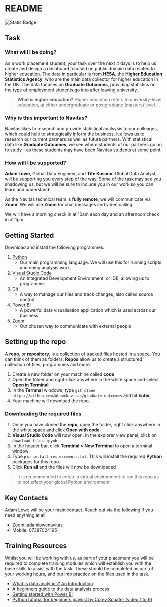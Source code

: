 # README

![Static Badge](https://img.shields.io/badge/PRs-welcome-brightgreen)

## Task

### What will I be doing?

As a work placement student, your task over the next 4 days is to help us create and design a dashboard focused on public domain data related to higher education. The data in particular is from **HESA**, the **Higher Education Statistics Agency**, who are the main data collector for higher education in the UK. The data focuses on **Graduate Outcomes**, providing statistics on the type of employment students go into after leaving university.

> **What is higher education?** Higher education refers to university-level education, at either undergraduate or postgraduate (masters) level.

### Why is this important to Navitas?

Navitas likes to research and provide statistical analsysis to our colleages, which could help to strategically inform the business. It allows us to research our current partners as well as future partners. With statistical data like **Graduate Outcomes**, we see where students of our partners go on to study - as these students may have been Navitas students at some point.

### How will I be supported? 

**Adam Lowe**, Global Data Engineer, and **Tife Kusimo**, Global Data Analyst, will be supporting you every step of the way. Some of the task may see you shadowing us, but we will be sure to include you in our work so you can learn and understand.

As the Navitas technical team is **fully remote**, we will communicate via **Zoom**. We will use **Zoom** for chat messages and video calling.

We will have a morning check in at 10am each day and an afternoon check in at 1pm.

## Getting Started

Download and install the following programmes:

1. [Python](https://www.python.org/downloads/)
   - Our main programming language. We will use this for running scripts and doing analysis work.
2. [Visual Studio Code](https://code.visualstudio.com/download)
   - An Integrated Development Environment, or IDE, allowing us to programme.
3. [Git](https://git-scm.com/downloads)
   - A way to manage our files and track changes, also called source control.
3. [Power BI](https://www.microsoft.com/en-us/download/details.aspx?id=58494)
   - A powerful data visualisation application which is used across our business.
4. [Zoom](https://zoom.us/download)
   - Our chosen way to communicate with external people

## Setting up the repo

A **repo**, or **repository**, is a collection of tracked files hosted in a space. You can think of them as folders. **Repos** allow us to create a structured collection of files, programmes and more.

1. Create a new folder on your machine called **code**
2. Open the folder and right-click anywhere in the white space and select **Open in Terminal**
3. In the **Termnal** windows, type `git clone https://github.com/ALoweNavitas/graduate-outcomes` and hit **Enter**
4. Your machine will download the repo.

### Downloading the required files

1. Once you have cloned the **repo**, open the folder, right click anywhere in the white space and click **Open with code**
2. **Visual Studio Code** will now open. In the explorer view panel, click on `download-files.ipynb`
3. In the header bar, click **Terminal > New Terminal** to open a terminal window
4. Type `pip install requirements.txt`. This will install the required **Python** packages for this repo.
3. Click **Run all** and the files will now be downloaded

> It is recommended to create a virtual environment to run this repo as to not effect your global Python environment

## Key Contacts

Adam Lowe will be your main contact. Reach out via the following if you need anything at all:

- Zoom: [adamlowenavitas](zoom.us.my/adamlowenavitas)
- Mobile: 07387024195

## Training Resources

Whilst you will be working with us, as part of your placement you will be required to complete training modules which will establish you with the base skills to assist with the task. These should be completed as part of your working hours, and put into practice on the files used in the task.

- [What is data analytics? An Introduction](https://www.youtube.com/watch?v=yZvFH7B6gKI&list=PL4GEkVtNYGlLYrpgpLLy8KlyX0xf31YKE)
- [A beginners guide to the data analysis process](https://www.youtube.com/watch?v=lgCNTuLBMK4&list=PL4GEkVtNYGlLYrpgpLLy8KlyX0xf31YKE&index=2&pp=iAQB)
- [Getting started with Power BI](https://learn.microsoft.com/en-gb/training/paths/create-use-analytics-reports-power-bi/?culture=en-us&country=us)
- [Python tutorial for beginners playlist by Corey Schafer (video 1 to 9)](https://www.youtube.com/watch?v=YYXdXT2l-Gg&list=PLqyUgadpThTLltIPF0tiL6OVxZEY1Wets)